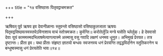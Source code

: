 +++
title = "१४ वसिष्ठासः पितृवद्वाचमक्रत"

+++

ऋषिवत् पूर्व ऋषय इव देवानीळानाः स्तुवन्तो वसिष्ठासो वसिष्ठकुलजाता ऋषयः पितृवद्वसिष्ठवत्स्वस्तयेऽविनाशाय वाचं स्तोत्रमक्रत। कुर्वन्ति॥ करोतेर्लुञि मन्त्रे घसेति च्लेर्लुक्। हे देववासो देवाः यूयं काममस्मदभिलाषमेत्यागत्यास्मे अस्मासु वसु गवादि लक्षणं धनमव धूनुत। अभिमुखं प्रेरयत। तत्र दृष्टान्तः। प्रीता इव। यथा प्रीताः संहृष्टा ज्ञातयो बन्धवः स्वजनस्य धनं प्रेरयन्ति तद्वद्धविर्दानेन स्तुतिकरनेन च बन्धुष्वस्मासु धनं प्रेरयतेति भावः॥१४॥